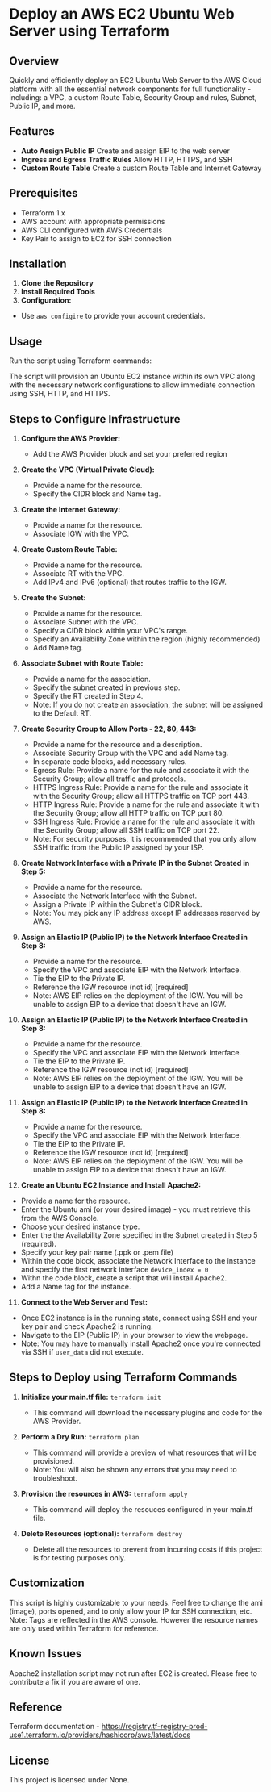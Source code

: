 # Deploy an AWS EC2 Ubuntu Web Server using Terraform

## Overview
Quickly and efficiently deploy an EC2 Ubuntu Web Server to the AWS Cloud platform with all the essential network components for full functionality - including: a VPC, a custom Route Table, Security Group and rules, Subnet, Public IP, and more. 

## Features
- **Auto Assign Public IP** Create and assign EIP to the web server
- **Ingress and Egress Traffic Rules** Allow HTTP, HTTPS, and SSH
- **Custom Route Table** Create a custom Route Table and Internet Gateway

## Prerequisites
- Terraform 1.x
- AWS account with appropriate permissions
- AWS CLI configured with AWS Credentials
- Key Pair to assign to EC2 for SSH connection

## Installation
1. **Clone the Repository**
2. **Install Required Tools**
3. **Configuration:**
- Use `aws configire` to provide your account credentials.

## Usage
Run the script using Terraform commands:

The script will provision an Ubuntu EC2 instance within its own VPC along with the necessary network configurations to allow immediate connection using SSH, HTTP, and HTTPS.

## Steps to Configure Infrastructure

1. **Configure the AWS Provider:**
   - Add the AWS Provider block and set your preferred region

2. **Create the VPC (Virtual Private Cloud):**
   - Provide a name for the resource. 
   - Specify the CIDR block and Name tag.

3. **Create the Internet Gateway:**
   - Provide a name for the resource.
   - Associate IGW with the VPC.

4. **Create Custom Route Table:**
   - Provide a name for the resource.
   - Associate RT with the VPC.
   - Add IPv4 and IPv6 (optional) that routes traffic to the IGW.

5. **Create the Subnet:**
   - Provide a name for the resource.
   - Associate Subnet with the VPC.
   - Specify a CIDR block within your VPC's range.
   - Specify an Availability Zone within the region (highly recommended)
   - Add Name tag.
  
6. **Associate Subnet with Route Table:**
   - Provide a name for the association.
   - Specify the subnet created in previous step.
   - Specify the RT created in Step 4.
   - Note: If you do not create an association, the subnet will be assigned to the Default RT.
  
7. **Create Security Group to Allow Ports - 22, 80, 443:**
   - Provide a name for the resource and a description.
   - Associate Security Group with the VPC and add Name tag.
   - In separate code blocks, add necessary rules.
   - Egress Rule: Provide a name for the rule and associate it with the Security Group; allow all traffic and protocols.
   - HTTPS Ingress Rule: Provide a name for the rule and associate it with the Security Group; allow all HTTPS traffic on TCP port 443.
   - HTTP Ingress Rule: Provide a name for the rule and associate it with the Security Group; allow all HTTP traffic on TCP port 80.
   - SSH Ingress Rule: Provide a name for the rule and associate it with the Security Group; allow all SSH traffic on TCP port 22.
   - Note: For security purposes, it is recommended that you only allow SSH traffic from the Public IP assigned by your ISP.

8. **Create Network Interface with a Private IP in the Subnet Created in Step 5:**
   - Provide a name for the resource.
   - Associate the Network Interface with the Subnet.
   - Assign a Private IP within the Subnet's CIDR block.
   - Note: You may pick any IP address except IP addresses reserved by AWS.
  
9. **Assign an Elastic IP (Public IP) to the Network Interface Created in Step 8:**
   - Provide a name for the resource.
   - Specify the VPC and associate EIP with the Network Interface.
   - Tie the EIP to the Private IP.
   - Reference the IGW resource (not id) [required]
   - Note: AWS EIP relies on the deployment of the IGW. You will be unable to assign EIP to a device that doesn't have an IGW.
9. **Assign an Elastic IP (Public IP) to the Network Interface Created in Step 8:**
   - Provide a name for the resource.
   - Specify the VPC and associate EIP with the Network Interface.
   - Tie the EIP to the Private IP.
   - Reference the IGW resource (not id) [required]
   - Note: AWS EIP relies on the deployment of the IGW. You will be unable to assign EIP to a device that doesn't have an IGW.
9. **Assign an Elastic IP (Public IP) to the Network Interface Created in Step 8:**
   - Provide a name for the resource.
   - Specify the VPC and associate EIP with the Network Interface.
   - Tie the EIP to the Private IP.
   - Reference the IGW resource (not id) [required]
   - Note: AWS EIP relies on the deployment of the IGW. You will be unable to assign EIP to a device that doesn't have an IGW.
  
10. **Create an Ubuntu EC2 Instance and Install Apache2:**
   - Provide a name for the resource.
   - Enter the Ubuntu ami (or your desired image) - you must retrieve this from the AWS Console.
   - Choose your desired instance type.
   - Enter the the Availability Zone specified in the Subnet created in Step 5 (required).
   - Specify your key pair name (.ppk or .pem file)
   - Within the code block, associate the Network Interface to the instance and specify the first network interface `device_index = 0`
   - Withn the code block, create a script that will install Apache2.
   - Add a Name tag for the instance.
  
11. **Connect to the Web Server and Test:**
   - Once EC2 instance is in the running state, connect using SSH and your key pair and check Apache2 is running.
   - Navigate to the EIP (Public IP) in your browser to view the webpage.
   - Note: You may have to manually install Apache2 once you're connected via SSH if `user_data` did not execute.


## Steps to Deploy using Terraform Commands

1. **Initialize your main.tf file:**
   `terraform init`
   - This command will download the necessary plugins and code for the AWS Provider.

2. **Perform a Dry Run:**
   `terraform plan`
   - This command will provide a preview of what resources that will be provisioned.
   - Note: You will also be shown any errors that you may need to troubleshoot. 

3. **Provision the resources in AWS:**
   `terraform apply`
   - This command will deploy the resouces configured in your main.tf file.

4. **Delete Resources (optional):**
   `terraform destroy`
   - Delete all the resources to prevent from incurring costs if this project is for testing purposes only. 

## Customization
This script is highly customizable to your needs. Feel free to change the ami (image), ports opened, and to only allow your IP for SSH connection, etc. Note: Tags are reflected in the AWS console. However the resource names are only used within Terraform for reference. 

## Known Issues
Apache2 installation script may not run after EC2 is created. Please free to contribute a fix if you are aware of one. 

## Reference
Terraform documentation - https://registry.tf-registry-prod-use1.terraform.io/providers/hashicorp/aws/latest/docs

## License
This project is licensed under None.

